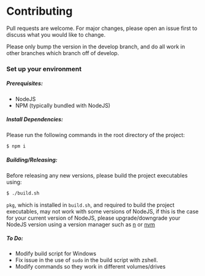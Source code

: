 # Contributing
Pull requests are welcome. For major changes, please open an issue first to
discuss what you would like to change.

Please only bump the version in the develop branch, and do all work in other branches
which branch off of develop.

### Set up your environment
##### Prerequisites:
- NodeJS
- NPM (typically bundled with NodeJS)

##### Install Dependencies:
Please run the following commands in the root directory of the project:
```bash
$ npm i
```

##### Building/Releasing:
Before releasing any new versions, please build the project executables using:
```bash
$ ./build.sh
```
`pkg`, which is installed in `build.sh`, and required to build the project executables,
may not work with some versions of NodeJS, if this is the case for your current
version of NodeJS, please upgrade/downgrade your NodeJS version using a version
manager such as [n](https://www.npmjs.com/package/n) or [nvm](https://github.com/nvm-sh/nvm)

##### To Do:
- Modify build script for Windows
- Fix issue in the use of `sudo` in the build script with zshell.
- Modify commands so they work in different volumes/drives
